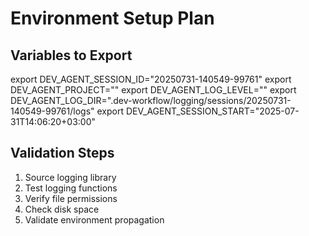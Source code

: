 # Environment Setup Plan

## Variables to Export
export DEV_AGENT_SESSION_ID="20250731-140549-99761"
export DEV_AGENT_PROJECT=""
export DEV_AGENT_LOG_LEVEL=""
export DEV_AGENT_LOG_DIR=".dev-workflow/logging/sessions/20250731-140549-99761/logs"
export DEV_AGENT_SESSION_START="2025-07-31T14:06:20+03:00"

## Validation Steps
1. Source logging library
2. Test logging functions
3. Verify file permissions
4. Check disk space
5. Validate environment propagation
